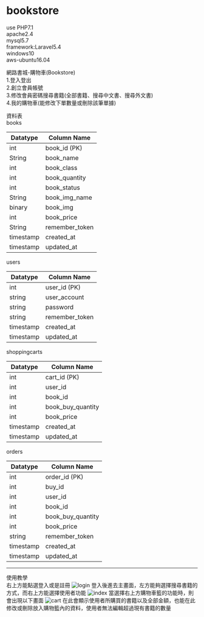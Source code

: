 # bookstore
use PHP7.1</br>
apache2.4</br>
mysql5.7</br>
framework:Laravel5.4</br>
windows10</br>
aws-ubuntu16.04</br>

網路書城-購物車(Bookstore)</br>
1.登入登出</br>
2.創立會員帳號</br>
3.修改會員密碼搜尋書籍(全部書籍、搜尋中文書、搜尋外文書)</br>
4.我的購物車(能修改下單數量或刪除該筆單據)</br>

資料表</br>
books

Datatype|Column Name
---|---
int|book_id (PK)
String|book_name
int|book_class
int|book_quantity
int|book_status
String|book_img_name
binary|book_img
int|book_price
String|remember_token
timestamp|created_at
timestamp|updated_at

users

Datatype|Column Name
---|---
int|user_id	(PK)
string|user_account
string|password
string|remember_token
timestamp|created_at
timestamp|updated_at

shoppingcarts

Datatype|Column Name
---|---
int|cart_id  (PK)
int|user_id
int|book_id
int|book_buy_quantity
int|book_price
timestamp|created_at
timestamp|updated_at

orders

Datatype|Column Name
---|---
int|order_id  (PK)
int|buy_id
int|user_id
int|book_id
int|book_buy_quantity
int|book_price
string|remember_token
timestamp|created_at
timestamp|updated_at

------------------------------------
使用教學</BR>
右上方能點選登入或是註冊
![login](https://user-images.githubusercontent.com/30998953/29787854-1324e6e0-8c63-11e7-8d45-fe070472ca6c.jpg)
登入後進去主畫面，左方能夠選擇搜尋書籍的方式，而右上方能選擇使用者功能
![index](https://user-images.githubusercontent.com/30998953/29787621-2a2c91e0-8c62-11e7-8e8b-05d994c8f397.jpg)
當選擇右上方購物車籃的功能時，則會出現以下畫面
![cart](https://user-images.githubusercontent.com/30998953/29787620-2a22ff72-8c62-11e7-9a1b-e0b21c7b10bf.jpg)
在此會顯示使用者所購買的書籍以及全部金額，也能在此修改或刪除放入購物籃內的資料，使用者無法編輯超過現有書籍的數量

